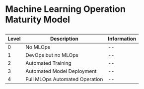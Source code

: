 # Machine Learning Operation Maturity Model

## 
| Level | Description | Information |
| -------- | -------- | -------- |
| 0    | No MLOps     | --     |
| 1    | DevOps but no MLOps     | --     |
| 2    | Automated Training     | --     |
| 3    | Automated Model Deployment     | --     |
| 4    | Full MLOps Automated Operation     | --     |